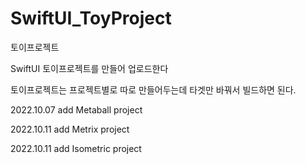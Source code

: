 # SwiftUI_ToyProject
토이프로젝트

SwiftUI 토이프로젝트를 만들어 업로드한다

토이프로젝트는 프로젝트별로 따로 만들어두는데 타겟만 바꿔서 빌드하면 된다.

2022.10.07 add Metaball project

2022.10.11 add Metrix project

2022.10.11 add Isometric project
